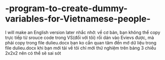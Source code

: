 # -program-to-create-dummy-variables-for-Vietnamese-people-
I will make an English version later
nhắc nhở: về cơ bản, bạn không thể copy trực tiếp từ srouce code trong VS(đối với tôi) rồi dán vào Evievs được, mà phải copy trong file dulieu.docx
bạn ko cần quan tâm đến mớ dữ liệu trong file dulieu.docx khi bạn mới tải về
tôi chỉ mới thử nghiệm trên bảng 3 chiều 2x2x2 nên có thể sẽ sai sót
